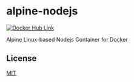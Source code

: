 # alpine-nodejs

[![Docker Hub Link][docker-img]][docker-url]

Alpine Linux-based Nodejs Container for Docker

## License

[MIT](LICENSE)

[docker-img]: https://img.shields.io/badge/docker-ready-blue.svg
[docker-url]: https://hub.docker.com/r/irakli/nodebootstrap-hello/

